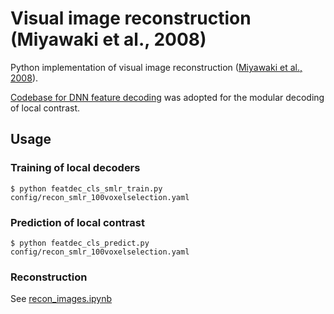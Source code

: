 # Visual image reconstruction (Miyawaki et al., 2008)

Python implementation of visual image reconstruction ([Miyawaki et al., 2008](https://doi.org/10.1016/j.neuron.2008.11.004)).

[Codebase for DNN feature decoding](../feature-decoding) was adopted for the modular decoding of local contrast.

## Usage

### Training of local decoders

``` shellsession
$ python featdec_cls_smlr_train.py config/recon_smlr_100voxelselection.yaml
```

### Prediction of local contrast

``` shellsession
$ python featdec_cls_predict.py config/recon_smlr_100voxelselection.yaml
```

### Reconstruction

See [recon_images.ipynb](./recon_images.ipynb)
